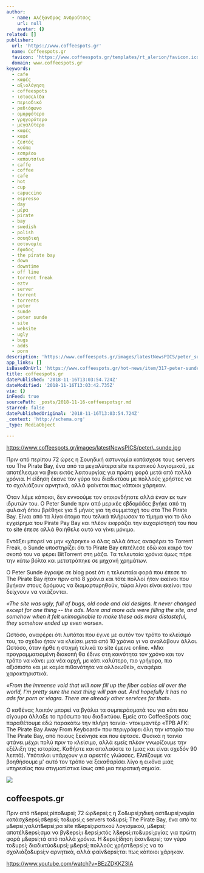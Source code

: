 ```yaml
---
author:
  - name: Αλέξανδρος Ανδρούτσος
    url: null
    avatar: {}
related: []
publisher:
  url: 'https://www.coffeespots.gr'
  name: Coffeespots.gr
  favicon: 'https://www.coffeespots.gr/templates/rt_alerion/favicon.ico'
  domain: www.coffeespots.gr
keywords:
  - cafe
  - καφές
  - αξιολόγηση
  - coffeespots
  - ιστοσελίδα
  - περιοδικό
  - ραδιόφωνο
  - ομορφότερο
  - γρηγορότερο
  - μεγαλύτερο
  - καφές
  - καφέ
  - ζεστός
  - κούπα
  - εσπρέσο
  - καπουτσίνο
  - caffe
  - coffee
  - cafe
  - hot
  - cup
  - capuccino
  - espresso
  - day
  - μέρα
  - pirate
  - bay
  - swedish
  - polish
  - σουηδική
  - αστυνομία
  - έφοδος
  - the pirate bay
  - down
  - downtime
  - off line
  - torrent freak
  - eztv
  - server
  - torrent
  - torrents
  - peter
  - sunde
  - peter sunde
  - site
  - website
  - ugly
  - bugs
  - adds
  - porn
description: 'https://www.coffeespots.gr/images/latestNewsPICS/peter_sunde.jpg'
app_links: []
isBasedOnUrl: 'https://www.coffeespots.gr/hot-news/item/317-peter-sunde'
title: coffeespots.gr
datePublished: '2018-11-16T13:03:54.724Z'
dateModified: '2018-11-16T13:03:42.735Z'
via: {}
inFeed: true
sourcePath: _posts/2018-11-16-coffeespotsgr.md
starred: false
datePublishedOriginal: '2018-11-16T13:03:54.724Z'
_context: 'http://schema.org'
_type: MediaObject

---
```

https://www.coffeespots.gr/images/latestNewsPICS/peter\_sunde.jpg

Πριν από περίπου 72 ώρες η Σουηδική αστυνομία κατάσχεσε τους servers του The Pirate Bay, ένα από τα μεγαλύτερα site πειρατικού λογισμικού, με αποτέλεσμα να βγει εκτός λειτουργίας για πρώτη φορά μετά από πολλά χρόνια. Η είδηση έκανε τον γύρο του διαδικτύου με πολλούς χρήστες να το σχολιάζουν αρνητικά, αλλά φαίνεται πως κάποιοι χάρηκαν.

Όταν λέμε κάποιοι, δεν εννοούμε τον οποιονδήποτε αλλά έναν εκ των ιδρυτών του. Ο Peter Sunde πριν από μερικές εβδομάδες βγήκε από τη φυλακή όπου βρέθηκε για 5 μήνες για τη συμμετοχή του στο The Pirate Bay. Είναι από τα λίγα άτομα που τελικά πλήρωσαν το τίμημα για το όλο εγχείρημα του Pirate Pay Bay και πλέον εκφράζει την ευχαρίστησή του που το site έπεσε αλλά θα ήθελε αυτό να γίνει μόνιμο.

Εντάξει μπορεί να μην «χάρηκε» κι όλας αλλά όπως αναφέρει το Torrent Freak, ο Sunde υποστηρίζει ότι το Pirate Bay επιτέλεσε εδώ και καιρό τον σκοπό του να φέρει BitTorrent στη μάζα. Τα τελευταία χρόνια όμως πήρε την κάτω βόλτα και μετατράπηκε σε μηχανή χρημάτων.

Ο Peter Sunde έγραψε σε blog post ότι η τελευταία φορά που έπεσε το The Pirate Bay ήταν πριν από 8 χρόνια και τότε πολλοί ήταν εκείνοι που βγήκαν στους δρόμους να διαμαρτυρηθούν, τώρα λίγοι είναι εκείνοι που δείχνουν να νοιάζονται.

_«The site was ugly, full of bugs, old code and old designs. It never changed except for one thing -- the ads. More and more ads were filling the site, and somehow when it felt unimaginable to make these ads more distasteful, they somehow ended up even worse»._

Ωστόσο, αναφέρει ότι λυπάται που έγινε με αυτόν τον τρόπο το κλείσιμό του, το σχέδιο ήταν να κλείσει μετά από 10 χρόνια γι να αναλάβουν άλλοι. Ωστόσο, όταν ήρθε η στιγμή τελικά το site έμεινε online. «Μια προγραμματισμένη διακοπή θα έδινε στη κοινότητα τον χρόνο και τον τρόπο να κάνει μια νέα αρχή, με κάτι καλύτερο, πιο γρήγορο, πιο αξιόπιστο και με καμία πιθανότητα να αλλοιωθεί», αναφέρει χαρακτηριστικά.

_«From the immense void that will now fill up the fiber cables all over the world, I'm pretty sure the next thing will pan out. And hopefully it has no ads for porn or viagra. There are already other services for that»._

Ο καθένας λοιπόν μπορεί να βγάλει τα συμπεράσματά του για κάτι που σίγουρα άλλαξε το πρόσωπο του διαδικτύου. Εμείς στο CoffeeSpots σας παραθέτουμε εδώ παρακάτω την πλήρη ταινία- ντοκιμαντέρ «TPB AFK: The Pirate Bay Away From Keyboard» που περιγράφει όλη την ιστορία του The Pirate Bay, από ποιους ξεκίνησε και που έφτασε. Φυσικά η ταινία φτάνει μέχρι πολύ πριν το κλείσιμο, αλλά εμείς πλέον γνωρίζουμε την εξέλιξη της ιστορίας. Καθήστε και απολαύστε το (μιας και είναι σχεδόν 90 λεπτά). Υπότιτλοι υπάρχουν για αρκετές γλώσσες. Ελπίζουμε να βοηθήσουμε μ' αυτό τον τρόπο να ξεκαθαρίσει λίγο η εικόνα μιας υπηρεσίας που στιγματίστικε ίσως από μια πειρατική σημαία.

<article style=""><img src="https://imgflo.herokuapp.com/graph/2b2431f8e7ba7b0/5342bc1ed16073765d60937830fa2e41/noop.jpg?input=https%3A%2F%2Fwww.coffeespots.gr%2Fmedia%2Fk2%2Fitems%2Fcache%2Fc987a1b31fd3f1f08322280ca0954f48_XL.jpg" /><h1>coffeespots.gr</h1><p>Πριν από π&amp;epsi;ρίπο&amp;upsi; 72 ώρ&amp;epsi;ς η Σο&amp;upsi;ηδική αστ&amp;upsi;νομία κατάσχ&amp;epsi;σ&amp;epsi; το&amp;upsi;ς servers το&amp;upsi; The Pirate Bay, ένα από τα μ&amp;epsi;γαλύτ&amp;epsi;ρα site π&amp;epsi;ιρατικού λογισμικού, μ&amp;epsi; αποτέλ&amp;epsi;σμα να βγ&amp;epsi;ι &amp;epsi;κτός λ&amp;epsi;ιτο&amp;upsi;ργίας για πρώτη φορά μ&amp;epsi;τά από πολλά χρόνια. Η &amp;epsi;ίδηση έκαν&amp;epsi; τον γύρο το&amp;upsi; διαδικτύο&amp;upsi; μ&amp;epsi; πολλούς χρήστ&amp;epsi;ς να το σχολιάζο&amp;upsi;ν αρνητικά, αλλά φαίν&amp;epsi;ται πως κάποιοι χάρηκαν.</p></article>

https://www.youtube.com/watch?v=BEzZDKKZ3IA